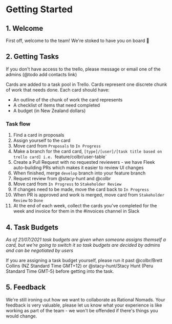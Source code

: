 # Getting Started

## 1. Welcome

First off, welcome to the team! We're stoked to have you on board 🎉

## 2. Getting Tasks

If you don't have access to the trello, please message or email one of the admins (@todo add contacts link)

Cards are added to a task pool in Trello. Cards represent one discrete chunk of work that needs done. Each card should have:
* An outline of the chunk of work the card represents
* A checklist of items that need completed
* A budget (in New Zealand dollars)

### Task flow

1. Find a card in proposals
2. Assign yourself to the card
3. Move card from `Proposals` to `In Progress`
4. Make a branch for the card card, `[type]/[user]/[task title based on trello card] i.e. `feature/colbr/user-table`
5. Create a Pull Request with no requested reviewers - we have Fleek auto-building PRs which makes it easier to review UI changes
6. When finished, merge `develop` branch into your feature branch
7. Request review from @stacy-hunt and @colbr
8. Move card from `In Progress` to `Stakeholder Review`
10. If changes need to be made, move the card back to `In Progress`
11. When PR is approved and work is merged, move card from `Stakeholder Review` to `Done`
12. At the end of each week, collect the cards you've completed for the week and invoice for them in the #invoices channel in Slack

## 4. Task Budgets

*As of 21/07/2021 task budgets are given when someone assigns themself a card, but we're going to switch it so task budgets are decided by admins and can be negotiated by users*

If you are assigning a task budget yourself, please run it past @colbr/Brett Collins (NZ Standard Time GMT+12) or @stacy-hunt/Stacy Hunt (Peru Standard Time GMT-5) before getting into the task.

## 5. Feedback

We're still ironing out how we want to collaborate as Rational Nomads. Your feedback is very valuable, please let us know what your experience is like working as part of the team - we won't be offended if there's things you would change.
